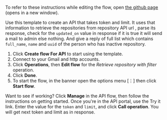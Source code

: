 To refer to these instructions while editing the flow, open [the github page](https://github.com/ot4i/app-connect-templates/blob/master/resources/markdown/API%20to%20retrieve%20source%20code%20repository%20details%20and%20email%20the%20owners%20of%20inactive%20repositories_instructions.md) (opens in a new window).

Use this template to create an API that takes token and limit. It uses that information to retrieve the repositories from repository API url , parse its response, check for the `updated_on` value in response if it is true it will send a mail to admin else nothing. And give a reply of full list which contains `full_name`, `name` and `uuid` of the person who has inactive repository.

1. Click **Create flow For API** to start using the template.
1. Connect to your Gmail and http accounts.
1. Click **Operations**, then **Edit flow** for the _Retrieve repository with filter_ operation.
1. Click **Done**.
1. To start the flow, in the banner open the options menu [&#8942;] then click **Start flow**.

Want to see if working? Click **Manage** in the API flow, then follow the instructions on getting started. Once you're in the API portal, use the Try it link. Enter the value for the `token` and `limit`, and click **Call operation**. You will get next token and limit as in response.

